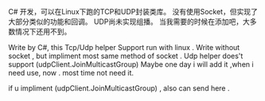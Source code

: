 C# 开发，可以在Linux下跑的TCP和UDP封装类库。
没有使用Socket，但实现了大部分类似的功能和回调。
UDP尚未实现组播。
当我需要的时候在添加吧，大多数情况下还用不到。

Write by C#, this Tcp/Udp helper Support run with linux .
Write without socket , but impliment most same method of socket .
Udp helper does't support (udpClient.JoinMulticastGroup)
Maybe one day i will add it ,when i need use, now . most time not need it.

if u impliment (udpClient.JoinMulticastGroup) , also can send here .
